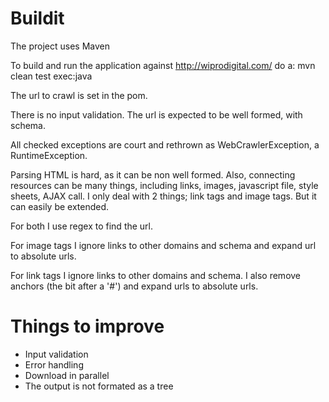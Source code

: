# Buildit

The project uses Maven

To build and run the application against http://wiprodigital.com/ do a:
mvn clean test exec:java

The url to crawl is set in the pom.

There is no input validation. The url is expected to be well formed, with schema.

All checked exceptions are court and rethrown as WebCrawlerException, a RuntimeException.

Parsing HTML is hard, as it can be non well formed. Also, connecting resources can be many things, including links, images, javascript file, style sheets, AJAX call.
I only deal with 2 things; link tags and image tags. But it can easily be extended.
 
For both I use regex to find the url.

For image tags I ignore links to other domains and schema and expand url to absolute urls.

For link tags I ignore links to other domains and schema. I also remove anchors (the bit after a '#') and expand urls to absolute urls.

# Things to improve
- Input validation
- Error handling
- Download in parallel
- The output is not formated as a tree
